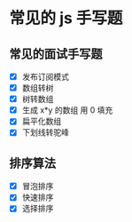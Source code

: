 # 常见的 js 手写题

## 常见的面试手写题

- [x] 发布订阅模式
- [x] 数组转树
- [x] 树转数组
- [x] 生成 x\*y 的数组 用 0 填充
- [x] 扁平化数组
- [x] 下划线转驼峰

## 排序算法

- [x] 冒泡排序
- [x] 快速排序
- [x] 选择排序
